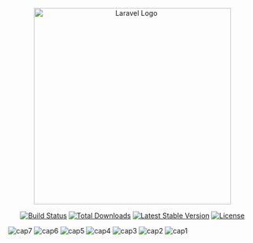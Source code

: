 <p align="center"><a href="https://laravel.com" target="_blank"><img src="https://raw.githubusercontent.com/laravel/art/master/logo-lockup/5%20SVG/2%20CMYK/1%20Full%20Color/laravel-logolockup-cmyk-red.svg" width="400" alt="Laravel Logo"></a></p>

<p align="center">
<a href="https://github.com/laravel/framework/actions"><img src="https://github.com/laravel/framework/workflows/tests/badge.svg" alt="Build Status"></a>
<a href="https://packagist.org/packages/laravel/framework"><img src="https://img.shields.io/packagist/dt/laravel/framework" alt="Total Downloads"></a>
<a href="https://packagist.org/packages/laravel/framework"><img src="https://img.shields.io/packagist/v/laravel/framework" alt="Latest Stable Version"></a>
<a href="https://packagist.org/packages/laravel/framework"><img src="https://img.shields.io/packagist/l/laravel/framework" alt="License"></a>
</p>

![cap7](https://github.com/user-attachments/assets/1825495f-4ded-4219-b3d5-51a7c607cdbc)
![cap6](https://github.com/user-attachments/assets/2c127085-8243-4b1a-b1b3-37c7a27b676c)
![cap5](https://github.com/user-attachments/assets/edee1caa-d766-4604-9a85-9afeca8de4a5)
![cap4](https://github.com/user-attachments/assets/a04e6684-cd68-4907-a12f-441a435fd8b0)
![cap3](https://github.com/user-attachments/assets/a72bbff7-276a-45f5-a30e-272b74efd121)
![cap2](https://github.com/user-attachments/assets/4df67313-6dde-4a4c-8ba0-348a9585c01a)
![cap1](https://github.com/user-attachments/assets/76ebd7fe-9264-4bf0-bd4a-8e1a10009543)
